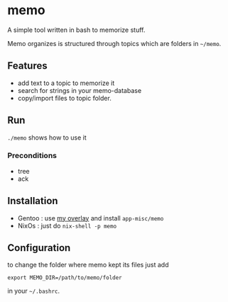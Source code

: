 # memo

A simple tool written in bash to memorize stuff.

Memo organizes is structured through topics which are folders in `~/memo`.

## Features

* add text to a topic to memorize it
* search for strings in your memo-database
* copy/import files to topic folder.

## Run

`./memo` shows how to use it

### Preconditions

* tree
* ack

## Installation

* Gentoo : use [my overlay](https://github.com/mrVanDalo/overlay) and install `app-misc/memo`
* NixOs : just do `nix-shell -p memo`

## Configuration

to change the folder where memo kept its files just add

    export MEMO_DIR=/path/to/memo/folder

in your `~/.bashrc`.

